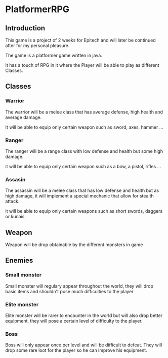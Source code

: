 # PlatformerRPG

## Introduction

This game is a project of 2 weeks for Epitech and will later be continued after for my personal pleasure.

The game is a platformer game written in java.

It has a touch of RPG in it where the Player will be able to play as different Classes.

## Classes

### Warrior

The warrior will be a melee class that has average defense, high health and average damage.

It will be able to equip only certain weapon such as sword, axes, hammer ...

### Ranger

The ranger will be a range class with low defense and health but some high damage.

it will be able to equip only certain weapon such as a bow, a pistol, rifles ...

### Assasin

The assassin will be a melee class that has low defense and health but as high damage, it will implement a special mechanic that allow for stealth attack.

it will be able to equip only certain weapons such as short swords, daggers or kunais.


## Weapon

Weapon will be drop obtainable by the different monsters in game

## Enemies

### Small monster

Small monster will regulary appear throughout the world, they will drop basic items and shouldn't pose much difficulties to the player

### Elite monster

Elite monster will be rarer to encounter in the world but will also drop better equipment, they will pose a certain level of difficulty to the player.

### Boss

Boss will only appear once per level and will be difficult to defeat. They will drop some rare loot for the player so he can improve his equipment.
